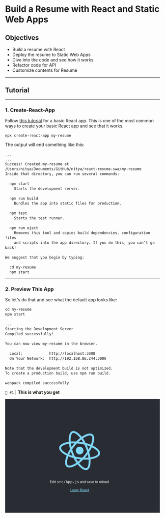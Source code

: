 # Build a Resume with React and Static Web Apps

## Objectives

 * Build a resume with React
 * Deploy the resume to Static Web Apps
 * Dive into the code and see how it works
 * Refactor code for API
 * Customize contents for Resume

---

## Tutorial
---

### 1. Create-React-App

Follow [this tutorial](https://create-react-app.dev/docs/getting-started) for a basic React app. This is one of the most common ways to create your basic React app and see that it works.

```
npx create-react-app my-resume
```

The output will end something like this:

```
...
...
Success! Created my-resume at /Users/nitya/Documents/GitHub/nitya/react-resume-swa/my-resume
Inside that directory, you can run several commands:

  npm start
    Starts the development server.

  npm run build
    Bundles the app into static files for production.

  npm test
    Starts the test runner.

  npm run eject
    Removes this tool and copies build dependencies, configuration files
    and scripts into the app directory. If you do this, you can’t go back!

We suggest that you begin by typing:

  cd my-resume
  npm start
```

---

### 2. Preview This App

So let's do that and see what the default app looks like:

```
cd my-resume
npm start

...
Starting the Development Server
Compiled successfully!

You can now view my-resume in the browser.

  Local:            http://localhost:3000
  On Your Network:  http://192.168.86.244:3000

Note that the development build is not optimized.
To create a production build, use npm run build.

webpack compiled successfully
```

`🏁 #1` | **This is what you get**

![](./img/01-init-preview.png)